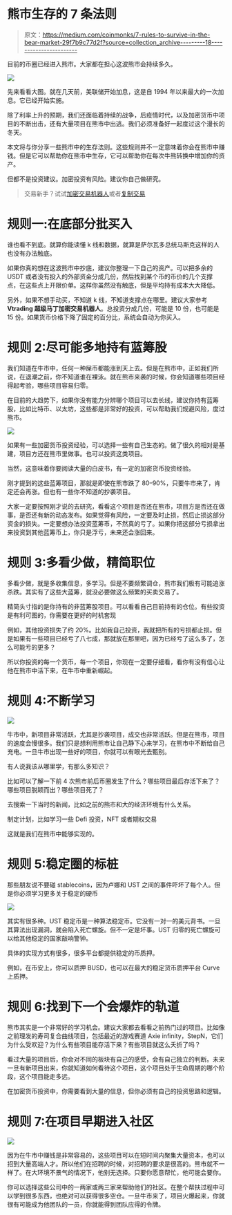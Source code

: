 # 熊市生存的 7 条法则

> 原文：<https://medium.com/coinmonks/7-rules-to-survive-in-the-bear-market-29f7b9c77d2f?source=collection_archive---------18----------------------->

目前的币圈已经进入熊市。大家都在担心这波熊市会持续多久。

![](img/76391ce29c4653ab70f46dc3d5dc9a37.png)

先来看看大图。就在几天前，美联储开始加息，这是自 1994 年以来最大的一次加息。它已经开始实施。

除了利率上升的预期，我们还面临着持续的战争，后疫情时代，以及加密货币中项目的不断出击，还有大量项目在熊市中出逃。我们必须准备好一起度过这个漫长的冬天。

本文将与你分享一些熊市中的生存法则。这些规则并不一定意味着你会在熊市中赚钱。但是它可以帮助你在熊市中生存，它可以帮助你在每次牛熊转换中增加你的资产。

但都不是投资建议。加密投资有风险。建议你自己做研究。

> 交易新手？试试[加密交易机器人](/coinmonks/crypto-trading-bot-c2ffce8acb2a)或者[复制交易](/coinmonks/top-10-crypto-copy-trading-platforms-for-beginners-d0c37c7d698c)

# **规则一:在底部分批买入**

谁也看不到底。就算你能读懂 k 线和数据，就算是萨尔瓦多总统马斯克这样的人也没有办法触底。

如果你真的想在这波熊市中抄底，建议你整理一下自己的资产。可以把多余的 USDT 或者没有投入的外部资金分成几份，然后找到某个币的币价的几个支撑点，在这些点上开限价单。这样你虽然没有触底，但是平均持有成本大大降低。

另外，如果不想手动买，不知道 k 线，不知道支撑点在哪里。建议大家参考 **Vtrading 超级马丁加密交易机器人**。总投资分成几份，可能是 10 份，也可能是 15 份。如果货币价格下降了固定的百分比，系统会自动为你买入。

# 规则 2:尽可能多地持有蓝筹股

我们知道在牛市中，任何一种屎币都能涨到天上去。但是在熊市中，正如我们所说，在退潮之前，你不知道谁在裸泳。就在熊市来袭的时候，你会知道哪些项目经得起考验，哪些项目容易归零。

在目前的大趋势下，如果你没有能力分辨哪个项目可以去长线，建议你持有蓝筹股，比如比特币、以太坊，这些都是非常好的投资，可以帮助我们规避风险，度过熊市。

![](img/0337621e5aea2537eff9ffe40792d5e8.png)

如果有一些加密货币投资经验，可以选择一些有自己生态的。做了很久的相对是基建，项目方还在熊市里做事。也可以投资这类项目。

当然，这意味着你要阅读大量的白皮书，有一定的加密货币投资经验。

刚才提到的这些蓝筹项目，那就是即使在熊市跌了 80–90%，只要牛市来了，肯定还会再涨。但也有一些你不知道的抄袭项目。

大家一定要按照刚才说的去研究，看看这个项目是否还在熊市，项目方是否还在做事，是否还有新的动态发布。如果觉得有风险，一定要及时止损，然后止损这部分资金的损失。一定要想办法投资蓝筹币，不然真的亏了。如果你把这部分亏损拿出来投资到其他蓝筹币上，你只是浮亏，未来还会涨回来。

# 规则 3:多看少做，精简职位

多看少做，就是多收集信息，多学习。但是不要频繁调仓，熊市我们极有可能追涨杀跌。其实有了这些大蓝筹，就没必要做这么频繁的买卖交易了。

精简头寸指的是你持有的非蓝筹股项目。可以看看自己目前持有的仓位。有些投资是有利可图的，你需要在更好的时机套现

例如，其他投资损失了约 20%。比如我自己投资，我就把所有的亏损都止损。但是如果有一些项目已经亏了八七成，那就放在那里吧，因为已经亏了这么多了，怎么可能亏的更多？

所以你投资的每一个货币，每一个项目，你现在一定要仔细看，看你有没有信心让他在熊市中活下来，在牛市中重新崛起。

# 规则 4:不断学习

![](img/0de7a634a185dca1e661e11d24ab51d7.png)

牛市中，新项目非常活跃，尤其是抄袭项目，成交也非常活跃。但是在熊市，项目的速度会慢很多。我们只是想利用熊市让自己静下心来学习，在熊市中不断给自己充电。一旦牛市出现一些好的项目，你就可以有眼光去甄别。

有人说我该从哪里学，有那么多知识？

比如可以了解一下前 4 次熊市前后币圈发生了什么？哪些项目最后存活下来了？哪些项目脱颖而出？哪些项目死了？

去搜索一下当时的新闻，比如之前的熊市和大的经济环境有什么关系。

制定计划，比如学习一些 Defi 投资，NFT 或者期权交易

这就是我们在熊市中能够实现的。

# 规则 5:稳定圈的标桩

那些朋友说不要碰 stablecoins，因为卢娜和 UST 之间的事件吓坏了每个人。但是你必须学习更多关于稳定的硬币

![](img/6178e47299615f07fd6e74f84d97d852.png)

其实有很多种。UST 稳定币是一种算法稳定币。它没有一对一的美元背书。一旦其算法出现漏洞，就会陷入死亡螺旋。但不一定是坏事。UST 归零的死亡螺旋可以给其他稳定的国家敲响警钟。

具体的实现方式有很多，很多平台都提供稳定的币质押。

例如，在币安上，你可以质押 BUSD，也可以在最大的稳定货币质押平台 Curve 上质押。

# 规则 6:找到下一个会爆炸的轨道

熊市其实是一个非常好的学习机会。建议大家都去看看之前热门过的项目。比如像之前理发的寿司复合曲线项目，包括最近的游戏赛道 Axie infinity，StepN，它们为什么受欢迎？为什么有些项目能存活下来？有些项目就这么夭折了吗？

看过大量的项目后，你会对不同的板块有自己的感受，会有自己独立的判断。未来一旦有新项目出来，你就知道如何看待这个项目，这个项目处于生命周期的哪个阶段，这个项目能走多远。

在加密货币投资中，你需要看到大量的信息，但你必须有自己的投资思路和逻辑。

# 规则 7:在项目早期进入社区

![](img/e2e7a8cb3b914776abbc80ab63531ef4.png)

因为在牛市中赚钱是非常容易的，这些项目可以在短时间内聚集大量资本，也可以招到大量高端人才。所以他们在招聘的时候，对招聘的要求是很高的。熊市就不一样了。在大环境不景气的情况下，他别无选择。只要你愿意帮忙，他可能会要你。

你可以选择这些公司中的一两家或两三家来帮助他们的社区。在整个帮扶过程中可以学到很多东西，也绝对可以获得很多空仓。一旦牛市来了，项目火爆起来，你就很有可能成为他团队的一员，你就能得到团队应得的令牌。